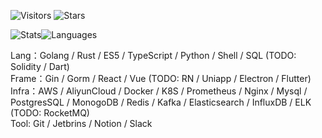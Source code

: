 <!-- Badge -->
![Visitors](https://visitor-badge.laobi.icu/badge?page_id=CcccFz.spiders&left_text=Visitors)
![Stars](https://img.shields.io/github/stars/CcccFz?label=Stars)

<!-- Stats -->
![Stats](https://github-readme-stats.vercel.app/api?username=CcccFz&hide_title=false&hide_border=true&show_icons=false&include_all_commits=true&count_private=true&line_height=20&theme=dracula)![Languages](https://github-readme-stats.vercel.app/api/top-langs/?username=CcccFz&hide_title=false&hide_border=true&layout=compact&theme=dracula)

Lang：Golang / Rust / ES5 / TypeScript / Python / Shell / SQL (TODO: Solidity / Dart)  
Frame：Gin / Gorm / React / Vue (TODO: RN / Uniapp / Electron / Flutter)  
Infra：AWS / AliyunCloud / Docker / K8S / Prometheus / Nginx / Mysql / PostgresSQL / MonogoDB / Redis / Kafka / Elasticsearch / InfluxDB / ELK (TODO: RocketMQ)  
Tool: Git / Jetbrins / Notion / Slack
